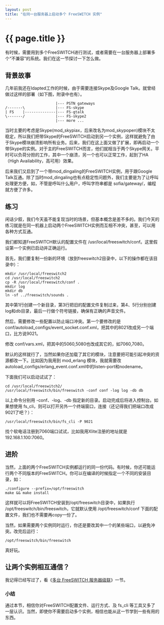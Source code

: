 ```yaml
---
layout: post
title: "在同一台服务器上启动多个 FreeSWITCH 实例"
---
```


# {{ page.title }}

有时候，需要用到多个FreeSWITCH进行测试，或者需要在一台服务器上部署多个“不兼容”的系统。我们在这一节探讨一下怎么做。

## 背景故事 ##

几年前我还在Idapted工作的时候，由于需要连接Skype及Google Talk。就曾经做过这样的部署（如下图，附录中也有）。
             
                           |--- PSTN gateways
    /-------\              |--- FS-skype
    | FS    |--------------|--- FS-gtalk
    \-------/              |--- FS-skype2
                           |--- more ...

当时主要的考虑是Skype(mod\_skypiax，后来改名为mod\_skypopen)模块不太稳定，所以我们把带Skype的FreeSWITCH启动到另一个实例，这样就避免了由于Skype模块崩溃影响所有业务。后来，我们在这上面又做了扩展，即再启动一个带Skype的实例。对于主的FreeSWITCH而言，他们就相当于两个Skype网关。平时可以负荷分担的工作，其中一个崩溃，另一个也可以正常工作，起到了HA（High Availability，高可用）效果。

后来我们又启到了一个带mod\_dingaling的FreeSWITCH实例，用于跟Google Talk互通。除了当时mod\_dingaling也有点稳定性问题外，我们主要是为了让呼叫处理更方便，如，不管是呼叫什么用户，呼叫字符串都是 sofia/gateway/<gateway-name>，编程就方便了许多。

## 练习 ##

闲话少叙，我们今天虽不能复现当时的场景，但基本概念是差不多的。我们今天的练习就是在同一机器上启动两个FreeSWITCH实例而互相不冲突，甚至，可以用各种方式互通。

我们都知道FreeSWITCH默认的配置文件在 /usr/local/freeswitch/conf。这里假设第一个实例已启动并正确运行。

首先，我们要复制一份新的环境（放到freeswitch2目录中，以下的操作都在该目录中）：

    mkdir /usr/local/freeswitch2
    cd /usr/local/freeswitch2
    cp -R /usr/local/freeswitch/conf .
    mkdir log
    mkdir db
    ln -sf ../freeswitch/sounds .

其中第1行创建一个新目录，第3行把旧的配置文件复制过来，第4、5行分别创建log和db目录，最后一行做个符号链接，确保有正确的声音文件。

然后，需要修改一些配置以防止端口冲突。第一个要修改的是 conf/autoload\_configs/event_socket.conf.xml，把其中的8021改成另一个端口，比方说9021。

修改 conf/vars.xml，把其中的5060,5080也改成其它的，如7060,7080。

默认的这样就行了，当然如果你还加载了其它的模块，注意要把可能引起冲突的资源都改一下。比如因为我用到 mod\_erlang 模块，我就需要改autoload\_configs/erlang_event.conf.xml中的listen-port和nodename。

下面我们可以启动试试了：

    cd /usr/local/freeswitch2/
    /usr/local/freeswitch/bin/freeswitch -conf conf -log log -db db

以上命令分别用 -conf、-log、-db 指定新的目录。启动完成后将进入控制台。如果想使用 fs\_cli，则可以打开另外一个终端窗口，连接（还记得我们把端口改成9021了吧？）：

    /usr/local/freeswitch/bin/fs_cli -P 9021

找个软电话注册到7060端口试试，比如我用Xlite注册的地址就是 192.168.1.100:7060。

## 进阶 ##

当然，上面的两个FreeSWITCH实例都运行的同一份代码。有时候，你还可能运行两个不同版本的FreeSWITCH。你可以在编译的时候指定一个不同的安装目录，如：

    ./configure --prefix=/opt/freeswitch
    make && make install

这样就可以将FreeSWITCH安装到/opt/freeswitch目录中，如果执行 /opt/freeswitch/bin/freeswitch，它就默认使用 /opt/freeswitch/conf 下面的配置文件，我们也不需要再copy一份了。

当然，如果需要两个实例同时运行，你还是要改其中一个的某些端口，以避免冲突。改完后运行：

    /opt/freeswitch/bin/freeswitch

真好玩。

## 让两个实例相互通信？ ##

我记得已经写过了，看《[多台 FreeSWITCH 服务器级联](/blog/past/2012/3/28/duo-tai-freeswitch-fu-wu-qi-ji-lian/)》一节。

### 小结 ###

通过本节，相信你对FreeSWITCH配置文件、运行方式、及 fs\_cli 等工具又多了一层认识。当然，即使你不需要启动多个实例，相信也能从这一节学到一些有用的东西。


